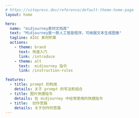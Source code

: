 ```yaml
---
# https://vitepress.dev/reference/default-theme-home-page
layout: home

hero:
  name: "midjourney素材文档库"
  text: "Midjourney是一款人工智能程序，可根据文本生成图像"
  tagline: AIGC 素材积累
  actions:
    - theme: brand
      text: 快速入门
      link: /introduce
    - theme: alt
      text:  midjourney 指令
      link: /instruction-rules

features:
  - title: prompt 的构成
    details: 关于 prompt 的写法和组合
  - title: 图片快捷指令
    details: 在 midjourney 中经常使用的快捷指令
  - title:  创作思路
    details: 关于创作的思路
---
```


